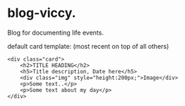 # blog-viccy.
Blog for documenting life events.

default card template:
(most recent on top of all others)

    <div class="card">
        <h2>TITLE HEADING</h2>
        <h5>Title description, Date here</h5>
        <div class="img" style="height:200px;">Image</div>
        <p>Some text..</p>
        <p>Some text about my day</p>
    </div>

